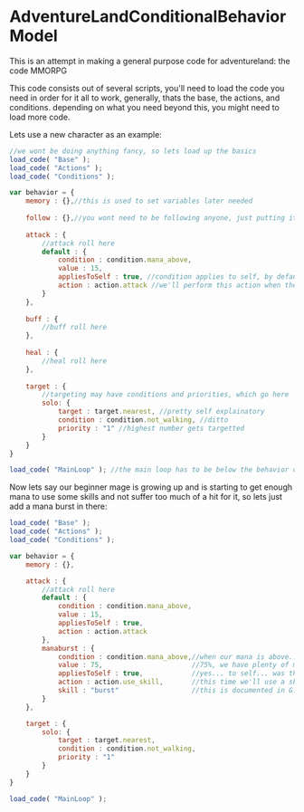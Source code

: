 # AdventureLandConditionalBehaviorModel
This is an attempt in making a general purpose code for adventureland: the code MMORPG

This code consists out of several scripts, you'll need to load the code you need in order for it all to work, generally, thats the base, the actions, and conditions. 
depending on what you need beyond this, you might need to load more code. 

Lets use a new character as an example:
```javascript
//we wont be doing anything fancy, so lets load up the basics
load_code( "Base" );
load_code( "Actions" );
load_code( "Conditions" );

var behavior = {
	memory : {},//this is used to set variables later needed
	
	follow : {},//you wont need to be following anyone, just putting it in for completeness
	
	attack : {
		//attack roll here
		default : {
			condition : condition.mana_above,
			value : 15,
			appliesToSelf : true, //condition applies to self, by default it applies to the target, this condition applies to your character
			action : action.attack //we'll perform this action when the condition is true
		}
	},
	
	buff : {
		//buff roll here
	},
	
	heal : {
		//heal roll here
	},
	
	target : {
		//targeting may have conditions and priorities, which go here
		solo: {
			target : target.nearest, //pretty self explainatory
			condition : condition.not_walking, //ditto
			priority : "1" //highest number gets targetted
		}
	}
}

load_code( "MainLoop" ); //the main loop has to be below the behavior definition
```

Now lets say our beginner mage is growing up and is starting to get enough mana to use some skills and not suffer too much of a hit for it, so lets just add a 
mana burst in there:
```javascript
load_code( "Base" );
load_code( "Actions" );
load_code( "Conditions" );

var behavior = {
	memory : {},

	attack : {
		//attack roll here
		default : {
			condition : condition.mana_above,
			value : 15,
			appliesToSelf : true,
			action : action.attack 
		},
		manaburst : {
			condition : condition.mana_above,//when our mana is above....
			value : 75,                      //75%, we have plenty of mana to fire off a mana burst
			appliesToSelf : true,            //yes... to self... was that not clear?
			action : action.use_skill,       //this time we'll use a skill
			skill : "burst"                  //this is documented in G.skills
		}
	},

	target : {
		solo: {
			target : target.nearest,
			condition : condition.not_walking,
			priority : "1" 
		}
	}
}

load_code( "MainLoop" ); 
